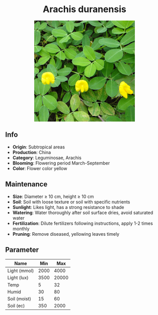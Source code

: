 <h1 align='center'>Arachis duranensis</h1>
<p align="center">
    <img 
        align='center'
        width='320'
        src="../images/arachis duranensis.png" 
        alt='Arachis duranensis' />
</p>

## Info

 - **Origin**: Subtropical areas
 - **Production**: China
 - **Category**: Leguminosae, Arachis
 - **Blooming**: Flowering period March-September
 - **Color**: Flower color yellow

## Maintenance

 - **Size**: Diameter ≥ 10 cm, height ≥ 10 cm
 - **Soil**: Soil with loose texture or soil with specific nutrients
 - **Sunlight**: Likes light, has a strong resistance to shade
 - **Watering**: Water thoroughly after soil surface dries, avoid saturated water
 - **Fertilization**: Dilute fertilizers following instructions, apply 1-2 times monthly
 - **Pruning**: Remove diseased, yellowing leaves timely

## Parameter

| Name         | Min  | Max   |
|--------------|------|-------|
| Light (mmol) | 2000 | 4000  |
| Light (lux)  | 3500 | 20000 |
| Temp         | 5    | 32    |
| Humid        | 30   | 80    |
| Soil (moist) | 15   | 60    |
| Soil (ec)    | 350  | 2000  |